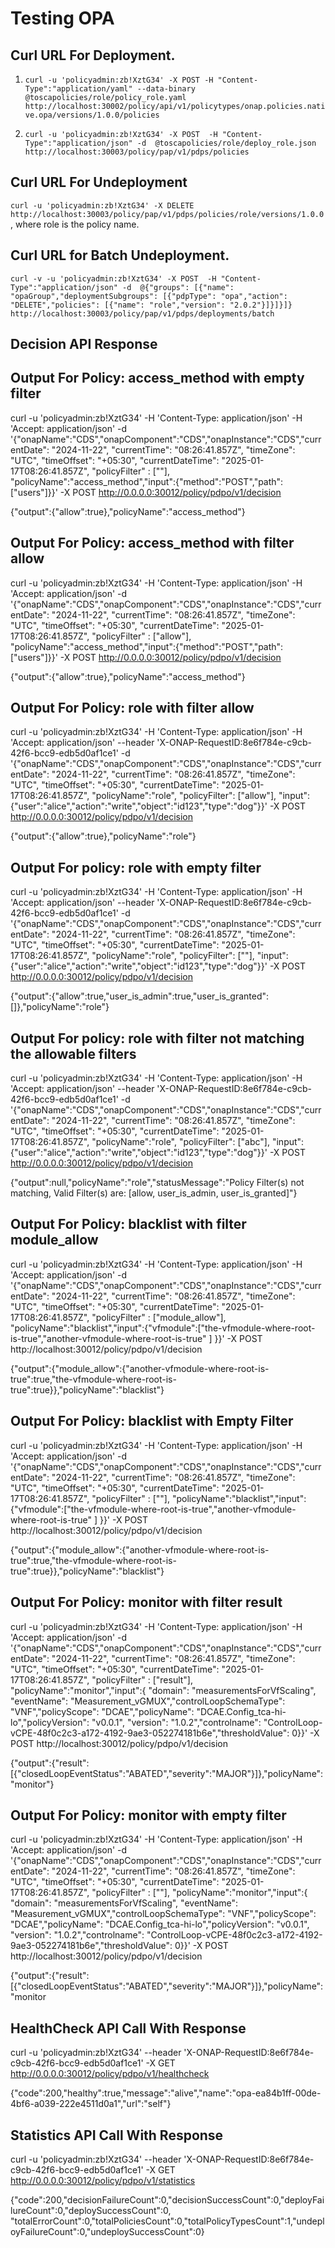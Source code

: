 # Testing OPA

## Curl URL For Deployment.

1. `curl -u 'policyadmin:zb!XztG34' -X POST -H "Content-Type":"application/yaml" --data-binary @toscapolicies/role/policy_role.yaml http://localhost:30002/policy/api/v1/policytypes/onap.policies.native.opa/versions/1.0.0/policies`

2. `curl -u 'policyadmin:zb!XztG34' -X POST  -H "Content-Type":"application/json" -d  @toscapolicies/role/deploy_role.json http://localhost:30003/policy/pap/v1/pdps/policies`

## Curl URL For Undeployment

`curl -u 'policyadmin:zb!XztG34' -X DELETE http://localhost:30003/policy/pap/v1/pdps/policies/role/versions/1.0.0` , where role is the policy name.

## Curl URL for Batch Undeployment.

`curl -v -u 'policyadmin:zb!XztG34' -X POST  -H "Content-Type":"application/json" -d  @{"groups": [{"name": "opaGroup","deploymentSubgroups": [{"pdpType": "opa","action": "DELETE","policies": [{"name": "role","version": "2.0.2"}]}]}]}  http://localhost:30003/policy/pap/v1/pdps/deployments/batch`

## Decision API Response

## Output For Policy: access_method with empty filter
curl -u 'policyadmin:zb!XztG34' -H 'Content-Type: application/json' -H 'Accept: application/json' -d '{"onapName":"CDS","onapComponent":"CDS","onapInstance":"CDS","currentDate": "2024-11-22", "currentTime": "08:26:41.857Z", "timeZone": "UTC", "timeOffset": "+05:30", "currentDateTime": "2025-01-17T08:26:41.857Z", "policyFilter" : [""], "policyName":"access_method","input":{"method":"POST","path":["users"]}}' -X POST http://0.0.0.0:30012/policy/pdpo/v1/decision

{"output":{"allow":true},"policyName":"access_method"}

## Output For Policy: access_method with filter allow
curl -u 'policyadmin:zb!XztG34' -H 'Content-Type: application/json' -H 'Accept: application/json' -d '{"onapName":"CDS","onapComponent":"CDS","onapInstance":"CDS","currentDate": "2024-11-22", "currentTime": "08:26:41.857Z", "timeZone": "UTC", "timeOffset": "+05:30", "currentDateTime": "2025-01-17T08:26:41.857Z", "policyFilter" : ["allow"], "policyName":"access_method","input":{"method":"POST","path":["users"]}}' -X POST http://0.0.0.0:30012/policy/pdpo/v1/decision

{"output":{"allow":true},"policyName":"access_method"}

## Output For Policy: role with filter allow

curl -u 'policyadmin:zb!XztG34' -H 'Content-Type: application/json' -H 'Accept: application/json' --header 'X-ONAP-RequestID:8e6f784e-c9cb-42f6-bcc9-edb5d0af1ce1' -d '{"onapName":"CDS","onapComponent":"CDS","onapInstance":"CDS","currentDate": "2024-11-22", "currentTime": "08:26:41.857Z", "timeZone": "UTC", "timeOffset": "+05:30", "currentDateTime": "2025-01-17T08:26:41.857Z", "policyName":"role", "policyFilter": ["allow"], "input":{"user":"alice","action":"write","object":"id123","type":"dog"}}' -X POST http://0.0.0.0:30012/policy/pdpo/v1/decision

{"output":{"allow":true},"policyName":"role"}


## Output For policy: role with empty filter
curl -u 'policyadmin:zb!XztG34' -H 'Content-Type: application/json' -H 'Accept: application/json' --header 'X-ONAP-RequestID:8e6f784e-c9cb-42f6-bcc9-edb5d0af1ce1' -d '{"onapName":"CDS","onapComponent":"CDS","onapInstance":"CDS","currentDate": "2024-11-22", "currentTime": "08:26:41.857Z", "timeZone": "UTC", "timeOffset": "+05:30", "currentDateTime": "2025-01-17T08:26:41.857Z", "policyName":"role", "policyFilter": [""], "input":{"user":"alice","action":"write","object":"id123","type":"dog"}}' -X POST http://0.0.0.0:30012/policy/pdpo/v1/decision

{"output":{"allow":true,"user_is_admin":true,"user_is_granted":[]},"policyName":"role"}

## Output For policy: role with filter not matching the allowable filters
curl -u 'policyadmin:zb!XztG34' -H 'Content-Type: application/json' -H 'Accept: application/json' --header 'X-ONAP-RequestID:8e6f784e-c9cb-42f6-bcc9-edb5d0af1ce1' -d '{"onapName":"CDS","onapComponent":"CDS","onapInstance":"CDS","currentDate": "2024-11-22", "currentTime": "08:26:41.857Z", "timeZone": "UTC", "timeOffset": "+05:30", "currentDateTime": "2025-01-17T08:26:41.857Z", "policyName":"role", "policyFilter": ["abc"], "input":{"user":"alice","action":"write","object":"id123","type":"dog"}}' -X POST http://0.0.0.0:30012/policy/pdpo/v1/decision

{"output":null,"policyName":"role","statusMessage":"Policy Filter(s) not matching, Valid Filter(s) are: [allow, user_is_admin, user_is_granted]"}

## Output For Policy: blacklist with filter module_allow
curl -u 'policyadmin:zb!XztG34' -H 'Content-Type: application/json' -H 'Accept: application/json' -d '{"onapName":"CDS","onapComponent":"CDS","onapInstance":"CDS","currentDate": "2024-11-22", "currentTime": "08:26:41.857Z", "timeZone": "UTC", "timeOffset": "+05:30", "currentDateTime": "2025-01-17T08:26:41.857Z", "policyFilter" : ["module_allow"], "policyName":"blacklist","input":{"vfmodule":["the-vfmodule-where-root-is-true","another-vfmodule-where-root-is-true" ] }}' -X POST http://localhost:30012/policy/pdpo/v1/decision

{"output":{"module_allow":{"another-vfmodule-where-root-is-true":true,"the-vfmodule-where-root-is-true":true}},"policyName":"blacklist"}

## Output For Policy: blacklist with Empty Filter
 curl -u 'policyadmin:zb!XztG34' -H 'Content-Type: application/json' -H 'Accept: application/json' -d '{"onapName":"CDS","onapComponent":"CDS","onapInstance":"CDS","currentDate": "2024-11-22", "currentTime": "08:26:41.857Z", "timeZone": "UTC", "timeOffset": "+05:30", "currentDateTime": "2025-01-17T08:26:41.857Z", "policyFilter" : [""], "policyName":"blacklist","input":{"vfmodule":["the-vfmodule-where-root-is-true","another-vfmodule-where-root-is-true" ] }}' -X POST http://localhost:30012/policy/pdpo/v1/decision

{"output":{"module_allow":{"another-vfmodule-where-root-is-true":true,"the-vfmodule-where-root-is-true":true}},"policyName":"blacklist"}

## Output For Policy: monitor with filter result
curl -u 'policyadmin:zb!XztG34' -H 'Content-Type: application/json' -H 'Accept: application/json' -d '{"onapName":"CDS","onapComponent":"CDS","onapInstance":"CDS","currentDate": "2024-11-22", "currentTime": "08:26:41.857Z", "timeZone": "UTC", "timeOffset": "+05:30", "currentDateTime": "2025-01-17T08:26:41.857Z", "policyFilter" : ["result"], "policyName":"monitor","input":{ "domain": "measurementsForVfScaling", "eventName": "Measurement_vGMUX","controlLoopSchemaType": "VNF","policyScope": "DCAE","policyName": "DCAE.Config_tca-hi-lo","policyVersion": "v0.0.1", "version": "1.0.2","controlname": "ControlLoop-vCPE-48f0c2c3-a172-4192-9ae3-052274181b6e","thresholdValue": 0}}' -X POST http://localhost:30012/policy/pdpo/v1/decision

{"output":{"result":[{"closedLoopEventStatus":"ABATED","severity":"MAJOR"}]},"policyName":"monitor"}

## Output For Policy: monitor with empty filter
curl -u 'policyadmin:zb!XztG34' -H 'Content-Type: application/json' -H 'Accept: application/json' -d '{"onapName":"CDS","onapComponent":"CDS","onapInstance":"CDS","currentDate": "2024-11-22", "currentTime": "08:26:41.857Z", "timeZone": "UTC", "timeOffset": "+05:30", "currentDateTime": "2025-01-17T08:26:41.857Z", "policyFilter" : [""], "policyName":"monitor","input":{ "domain": "measurementsForVfScaling", "eventName": "Measurement_vGMUX","controlLoopSchemaType": "VNF","policyScope": "DCAE","policyName": "DCAE.Config_tca-hi-lo","policyVersion": "v0.0.1", "version": "1.0.2","controlname": "ControlLoop-vCPE-48f0c2c3-a172-4192-9ae3-052274181b6e","thresholdValue": 0}}' -X POST http://localhost:30012/policy/pdpo/v1/decision

{"output":{"result":[{"closedLoopEventStatus":"ABATED","severity":"MAJOR"}]},"policyName":"monitor


## HealthCheck API Call With Response

curl -u 'policyadmin:zb!XztG34' --header 'X-ONAP-RequestID:8e6f784e-c9cb-42f6-bcc9-edb5d0af1ce1' -X GET http://0.0.0.0:30012/policy/pdpo/v1/healthcheck

{"code":200,"healthy":true,"message":"alive","name":"opa-ea84b1ff-00de-4bf6-a039-222e4511d0a1","url":"self"}

## Statistics API Call With Response

curl -u 'policyadmin:zb!XztG34' --header 'X-ONAP-RequestID:8e6f784e-c9cb-42f6-bcc9-edb5d0af1ce1' -X GET http://0.0.0.0:30012/policy/pdpo/v1/statistics

{"code":200,"decisionFailureCount":0,"decisionSuccessCount":0,"deployFailureCount":0,"deploySuccessCount":0, "totalErrorCount":0,"totalPoliciesCount":0,"totalPolicyTypesCount":1,"undeployFailureCount":0,"undeploySuccessCount":0}


